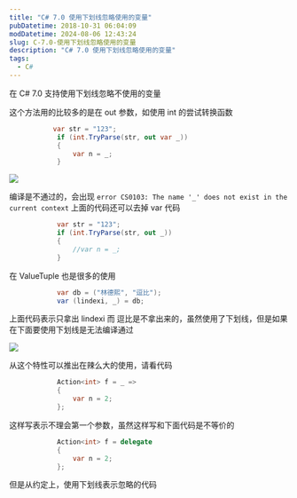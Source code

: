 ```yaml
---
title: "C# 7.0 使用下划线忽略使用的变量"
pubDatetime: 2018-10-31 06:04:09
modDatetime: 2024-08-06 12:43:24
slug: C-7.0-使用下划线忽略使用的变量
description: "C# 7.0 使用下划线忽略使用的变量"
tags:
  - C#
---
```





在 C# 7.0 支持使用下划线忽略不使用的变量

<!--more-->


<!-- CreateTime:2018/10/31 14:04:09 -->


这个方法用的比较多的是在 out 参数，如使用 int 的尝试转换函数

```csharp
           var str = "123";
            if (int.TryParse(str, out var _))
            {
                var n = _;
            }
```

<!-- ![](images/img-C# 7.0 使用下划线忽略使用的变量0.png) -->

![](images/img-lindexi%2F201810221543689.png)

编译是不通过的，会出现 `error CS0103: The name '_' does not exist in the current context` 上面的代码还可以去掉 var 代码

```csharp
            var str = "123";
            if (int.TryParse(str, out _))
            {
                //var n = _; 
            }
```

在 ValueTuple 也是很多的使用

```csharp
            var db = ("林德熙", "逗比");
            var (lindexi, _) = db;
```

上面代码表示只拿出 lindexi 而 逗比是不拿出来的，虽然使用了下划线，但是如果在下面要使用下划线是无法编译通过

<!-- ![](images/img-C# 7.0 使用下划线忽略使用的变量1.png) -->

![](images/img-lindexi%2F2018102215710405.png)

从这个特性可以推出在辣么大的使用，请看代码

```csharp
            Action<int> f = _ =>
            {
                var n = 2;
            };
```

这样写表示不理会第一个参数，虽然这样写和下面代码是不等价的

```csharp
            Action<int> f = delegate
            {
                var n = 2;
            };
```

但是从约定上，使用下划线表示忽略的代码

